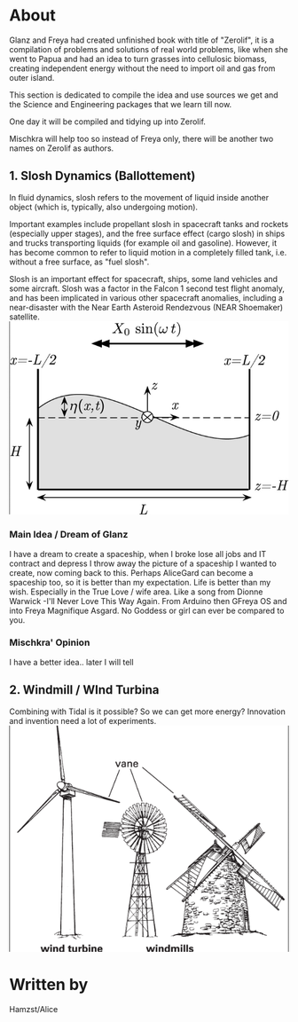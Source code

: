 # About
Glanz and Freya had created unfinished book with title of "Zerolif", it is a compilation of problems and solutions of real world problems, like when she went to Papua and had an idea to turn grasses into cellulosic biomass, creating independent energy without the need to import oil and gas from outer island.

This section is dedicated to compile the idea and use sources we get and the Science and Engineering packages that we learn till now.

One day it will be compiled and tidying up into Zerolif. 

Mischkra will help too so instead of Freya only, there will be another two names on Zerolif as authors.

## 1. Slosh Dynamics (Ballottement)
In fluid dynamics, slosh refers to the movement of liquid inside another object (which is, typically, also undergoing motion). 

Important examples include propellant slosh in spacecraft tanks and rockets (especially upper stages), and the free surface effect (cargo slosh) in ships and trucks transporting liquids (for example oil and gasoline). However, it has become common to refer to liquid motion in a completely filled tank, i.e. without a free surface, as "fuel slosh".

Slosh is an important effect for spacecraft, ships, some land vehicles and some aircraft. Slosh was a factor in the Falcon 1 second test flight anomaly, and has been implicated in various other spacecraft anomalies, including a near-disaster with the Near Earth Asteroid Rendezvous (NEAR Shoemaker) satellite. 
![Slosh](https://github.com/glanzkaiser/glanzshamzs/blob/main/Zerolif/images/SloshingDynamics1.png)

### Main Idea / Dream of Glanz
I have a dream to create a spaceship, when I broke lose all jobs and IT contract and depress I throw away the picture of a spaceship I wanted to create, now coming back to this. Perhaps AliceGard can become a spaceship too, so it is better than my expectation. Life is better than my wish. Especially in the True Love / wife area. Like a song from Dionne Warwick -I'll Never Love This Way Again. From Arduino then GFreya OS and into Freya Magnifique Asgard. No Goddess or girl can ever be compared to you.

### Mischkra' Opinion
I have a better idea.. later I will tell

## 2. Windmill / WInd Turbina
Combining with Tidal is it possible? So we can get more energy? Innovation and invention need a lot of experiments.
![wind](https://github.com/glanzkaiser/glanzshamzs/blob/main/Zerolif/images/windmill.png)

# Written by
Hamzst/Alice

